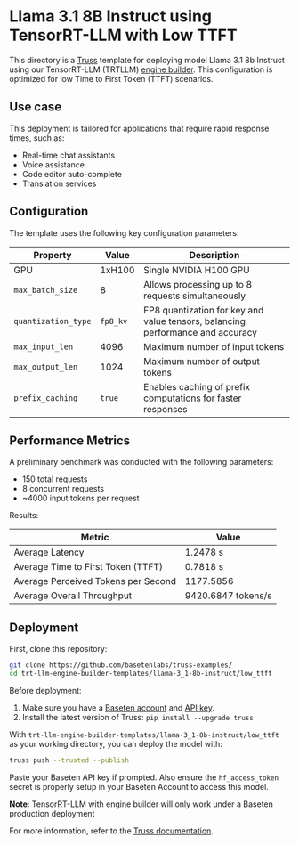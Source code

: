 # Llama 3.1 8B Instruct using TensorRT-LLM with Low TTFT

This directory is a [Truss](https://truss.baseten.co/) template for deploying model Llama 3.1 8b Instruct using our TensorRT-LLM (TRTLLM) [engine builder](https://docs.baseten.co/performance/engine-builder-overview). This configuration is optimized for low Time to First Token (TTFT) scenarios.

## Use case

This deployment is tailored for applications that require rapid response times, such as:
* Real-time chat assistants
* Voice assistance
* Code editor auto-complete
* Translation services

## Configuration

The template uses the following key configuration parameters:

| Property            | Value    | Description                                                                    |
| ------------------- | -------- | ------------------------------------------------------------------------------ |
| GPU                 | 1xH100   | Single NVIDIA H100 GPU                                                         |
| `max_batch_size`    | 8        | Allows processing up to 8 requests simultaneously                              |
| `quantization_type` | `fp8_kv` | FP8 quantization for key and value tensors, balancing performance and accuracy |
| `max_input_len`     | 4096     | Maximum number of input tokens                                                 |
| `max_output_len`    | 1024     | Maximum number of output tokens                                                |
| `prefix_caching`    | `true`   | Enables caching of prefix computations for faster responses                    |

## Performance Metrics

A preliminary benchmark was conducted with the following parameters:
- 150 total requests
- 8 concurrent requests
- ~4000 input tokens per request

Results:

| Metric                              | Value              |
| ----------------------------------- | ------------------ |
| Average Latency                     | 1.2478 s           |
| Average Time to First Token (TTFT)  | 0.7818 s           |
| Average Perceived Tokens per Second | 1177.5856          |
| Average Overall Throughput          | 9420.6847 tokens/s |

## Deployment

First, clone this repository:

```sh
git clone https://github.com/basetenlabs/truss-examples/
cd trt-llm-engine-builder-templates/llama-3_1-8b-instruct/low_ttft
```

Before deployment:

1. Make sure you have a [Baseten account](https://app.baseten.co/signup) and [API key](https://app.baseten.co/settings/account/api_keys).
2. Install the latest version of Truss: `pip install --upgrade truss`

With `trt-llm-engine-builder-templates/llama-3_1-8b-instruct/low_ttft` as your working directory, you can deploy the model with:

```sh
truss push --trusted --publish
```

Paste your Baseten API key if prompted. Also ensure the `hf_access_token` secret is properly setup in your Baseten Account to access this model.

**Note**: TensorRT-LLM with engine builder will only work under a Baseten production deployment

For more information, refer to the [Truss documentation](https://docs.baseten.co/performance/engine-builder-overview).